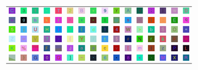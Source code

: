 <table>
<tr>
<td><img src="43.gif"></td>
<td><img src="33.gif"></td>
<td><img src="31.gif"></td>
<td><img src="2C.gif"></td>
<td><img src="54.gif"></td>
<td><img src="32.gif"></td>
<td><img src="42.gif"></td>
<td><img src="2B.gif"></td>
<td><img src="39.gif"></td>
<td><img src="79.gif"></td>
<td><img src="41.gif"></td>
<td><img src="5E.gif"></td>
<td><img src="3B.gif"></td>
<td><img src="7C.gif"></td>
<td><img src="77.gif"></td>
<td><img src="44.gif"></td>
</tr>
<tr>
<td><img src="75.gif"></td>
<td><img src="67.gif"></td>
<td><img src="68.gif"></td>
<td><img src="6B.gif"></td>
<td><img src="66.gif"></td>
<td><img src="27.gif"></td>
<td><img src="78.gif"></td>
<td><img src="22.gif"></td>
<td><img src="6C.gif"></td>
<td><img src="40.gif"></td>
<td><img src="73.gif"></td>
<td><img src="6E.gif"></td>
<td><img src="7D.gif"></td>
<td><img src="3A.gif"></td>
<td><img src="45.gif"></td>
<td><img src="71.gif"></td>
</tr>
<tr>
<td><img src="35.gif"></td>
<td><img src="6A.gif"></td>
<td><img src="55.gif"></td>
<td><img src="48.gif"></td>
<td><img src="69.gif"></td>
<td><img src="3F.gif"></td>
<td><img src="28.gif"></td>
<td><img src="64.gif"></td>
<td><img src="21.gif"></td>
<td><img src="34.gif"></td>
<td><img src="57.gif"></td>
<td><img src="3E.gif"></td>
<td><img src="62.gif"></td>
<td><img src="53.gif"></td>
<td><img src="4F.gif"></td>
<td><img src="3D.gif"></td>
</tr>
<tr>
<td><img src="5A.gif"></td>
<td><img src="5F.gif"></td>
<td><img src="56.gif"></td>
<td><img src="37.gif"></td>
<td><img src="2D.gif"></td>
<td><img src="7B.gif"></td>
<td><img src="59.gif"></td>
<td><img src="2F.gif"></td>
<td><img src="74.gif"></td>
<td><img src="24.gif"></td>
<td><img src="23.gif"></td>
<td><img src="4E.gif"></td>
<td><img src="72.gif"></td>
<td><img src="26.gif"></td>
<td><img src="70.gif"></td>
<td><img src="65.gif"></td>
</tr>
<tr>
<td><img src="4B.gif"></td>
<td><img src="25.gif"></td>
<td><img src="gr2.gif"></td>
<td><img src="46.gif"></td>
<td><img src="gr1.gif"></td>
<td><img src="4A.gif"></td>
<td><img src="61.gif"></td>
<td><img src="6F.gif"></td>
<td><img src="63.gif"></td>
<td><img src="76.gif"></td>
<td><img src="5B.gif"></td>
<td><img src="6D.gif"></td>
<td><img src="49.gif"></td>
<td><img src="7A.gif"></td>
<td><img src="50.gif"></td>
<td><img src="4C.gif"></td>
</tr>
<tr>
<td><img src="gr3.gif"></td>
<td><img src="29.gif"></td>
<td><img src="47.gif"></td>
<td><img src="30.gif"></td>
<td><img src="51.gif"></td>
<td><img src="5D.gif"></td>
<td><img src="7E.gif"></td>
<td><img src="60.gif"></td>
<td><img src="36.gif"></td>
<td><img src="2A.gif"></td>
<td><img src="38.gif"></td>
<td><img src="3C.gif"></td>
<td><img src="2E.gif"></td>
<td><img src="4D.gif"></td>
<td><img src="58.gif"></td>
<td><img src="52.gif"></td>
</tr>
</table>
